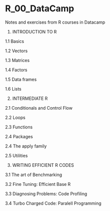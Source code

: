 # R_00_DataCamp
Notes and exercises from R courses in Datacamp

1. INTRODUCTION TO R

1.1 Basics

1.2 Vectors

1.3 Matrices

1.4 Factors

1.5 Data frames

1.6 Lists

2. INTERMEDIATE R

2.1 Conditionals and Control Flow

2.2 Loops

2.3 Functions

2.4 Packages

2.4 The apply family

2.5 Utilities

3. WRITING EFFICIENT R CODES

3.1 The art of Benchmarking

3.2 Fine Tuning: Efficient Base R

3.3 Diagnosing Problems: Code Profiling

3.4 Turbo Charged Code: Paralell Programming



